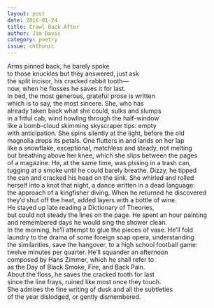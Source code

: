 ```yaml
---
layout: post 
date: 2016-01-24
title: Crawl Back After
author: Jim Davis
category: poetry
issue: chthonic
---
```

Arms pinned back, he barely spoke  
to those knuckles but they answered, just ask  
the split incisor, his cracked rabbit tooth—  
now, when he flosses he saves it for last.  
In bed, the most generous, grateful prose is written  
which is to say, the most sincere. She, who has  
already taken back what she could, sulks and slumps  
in a fitful cab, wind howling through the half-window  
like a bomb-cloud skimming skyscraper tips: empty  
with anticipation. She spins silently at the light, before the old  
magnolia drops its petals. One flutters in and lands on her lap  
like a snowflake, exceptional, matchless and steady, not melting  
but breathing above her knee, which she slips between the pages  
of a magazine. He, at the same time, was pissing in a trash can,  
tugging at a smoke until he could barely breathe. Dizzy, he tipped  
the can and cracked his head on the sink. She whirled and rolled  
herself into a knot that night, a dance written in a dead language:  
the approach of a kingfisher diving. When he returned he discovered  
they’d shut off the heat, added layers with a bottle of wine.  
He stayed up late reading a Dictionary of Theories,  
but could not steady the lines on the page. He spent an hour painting  
and remembered days he would sing the shower clean.  
In the morning, he’ll attempt to glue the pieces of vase. He’ll fold  
laundry to the drama of some foreign soap opera, understanding  
the similarities, save the hangover, to a high school football game:  
twelve minutes per quarter. He’ll squander an afternoon  
composed by Hans Zimmer, which he shall refer to  
as the Day of Black Smoke, Fire, and Back Pain.  
About the floss, he saves the cracked tooth for last  
since the line frays, ruined like most once they touch.  
She admires the fine writing of dusk and all the subtleties  
of the year dislodged, or gently dismembered.